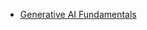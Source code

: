 - [Generative AI Fundamentals](https://credentials.databricks.com/3035cc8d-7ccc-4dc8-bad2-1b055aaba10d#gs.4nbe55)